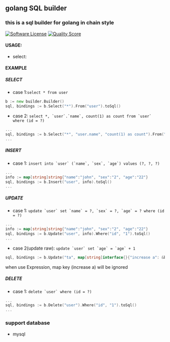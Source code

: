 ## golang SQL builder
### this is a sql builder for golang in chain style 

[![Software License](https://img.shields.io/badge/license-MIT-brightgreen.svg?style=flat-square)](LICENSE.md)
[![Quality Score](https://scrutinizer-ci.com/g/deathkel/sqlbuilder/badges/quality-score.png?b=master)](https://scrutinizer-ci.com/g/deathkel/sqlbuilder)
#### USAGE:
* select:

#### EXAMPLE
##### SELECT
* case 1:``select * from user``
```go
b := new builder.Builder()
sql, bindings := b.Select("*").From("user").toSql()

```

* case 2: ``select *, `user`.`name`, count(1) as count from `user` where (id = ?) ``
```go
...
sql, bindings := b.Select("*", "user.name", "count(1) as count").From("user").Where("id", "1").toSql()
...
```
##### INSERT
* case 1: ``insert into `user` (`name`, `sex`, `age`) values (?, ?, ?)``
```go
...
info := map[string]string{"name":"john", "sex":"2", "age":"22"}
sql, bindings := b.Insert("user", info).toSql()
...
```

##### UPDATE
* case 1: ``update `user` set `name` = ?, `sex` = ?, `age` = ? where (id = ?)``
```go
...
info := map[string]string{"name":"john", "sex":"2", "age":"22"}
sql, bindings := b.Update("user", info).Where("id", "1").toSql()
...
```
* case 2(update raw): ``update `user` set `age` = `age` + 1 ``
```go
sql, bindings := b.Update("ta", map[string]interface{}{"increase a": &builder.Expression{Value: "a = a + 1"}}).ToSql()

```
when use Expression, map key (increase a) will be ignored
##### DELETE
* case 1: ``delete `user` where (id = ?)``
```go
...
sql, bindings := b.Delete("user").Where("id", "1").toSql()
...
```


### support database
* mysql